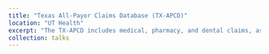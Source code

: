 ```yaml
---
title: "Texas All-Payor Claims Database (TX-APCD)"
location: "UT Health"
excerpt: "The TX-APCD includes medical, pharmacy, and dental claims, as well as eligibility and provider files, collected from private and public payors. It will contain administrative claims information on approximately 60% of all covered Texans, representing nearly 100% of medical claims regulated by the state.<br/><img src='https://raw.githubusercontent.com/bikaiming93/bikaiming93.github.io/master/images/Re1.png?raw=true' alt='Digital Twin Project Image'>"
collection: talks
---
```


